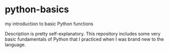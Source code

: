 # python-basics
my introduction to basic Python functions

Description is pretty self-explanatory.  This repository includes some very basic fundamentals of Python that I practiced when I was brand new to the language.
